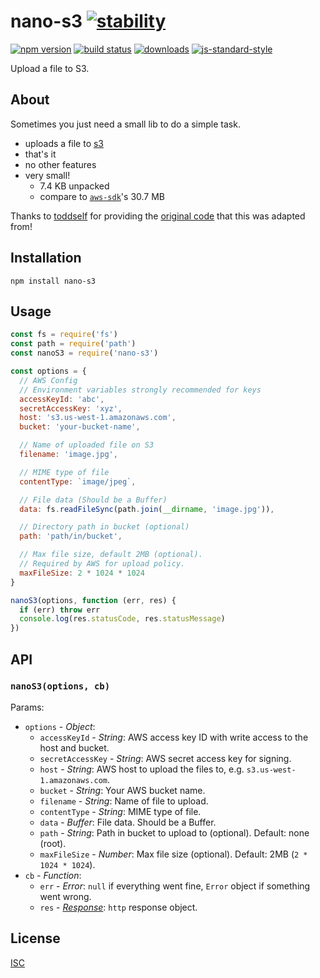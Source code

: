 # nano-s3 [![stability][0]][1]

[![npm version][2]][3] [![build status][4]][5]
[![downloads][8]][9] [![js-standard-style][10]][11]

Upload a file to S3.

[0]: https://img.shields.io/badge/stability-stable-brightgreen.svg?style=flat-square
[1]: https://nodejs.org/api/documentation.html#documentation_stability_index
[2]: https://img.shields.io/npm/v/nano-s3.svg?style=flat-square
[3]: https://npmjs.org/package/nano-s3
[4]: https://img.shields.io/travis/ungoldman/nano-s3/master.svg?style=flat-square
[5]: https://travis-ci.org/ungoldman/nano-s3
[8]: http://img.shields.io/npm/dm/nano-s3.svg?style=flat-square
[9]: https://npmjs.org/package/nano-s3
[10]: https://img.shields.io/badge/code%20style-standard-brightgreen.svg?style=flat-square
[11]: https://github.com/feross/standard

## About

Sometimes you just need a small lib to do a simple task.

- uploads a file to [s3](https://aws.amazon.com/s3/)
- that's it
- no other features
- very small!
  - 7.4 KB unpacked
  - compare to [`aws-sdk`](https://www.npmjs.com/package/aws-sdk)'s 30.7 MB

Thanks to [toddself](https://github.com/toddself) for providing the [original code](https://github.com/ungoldman/nano-s3/commit/ec3bb4c5df16582cc4441243e9437f2a2258c9d2) that this was adapted from!

## Installation

```
npm install nano-s3
```

## Usage

```js
const fs = require('fs')
const path = require('path')
const nanoS3 = require('nano-s3')

const options = {
  // AWS Config
  // Environment variables strongly recommended for keys
  accessKeyId: 'abc',
  secretAccessKey: 'xyz',
  host: 's3.us-west-1.amazonaws.com',
  bucket: 'your-bucket-name',

  // Name of uploaded file on S3
  filename: 'image.jpg',

  // MIME type of file
  contentType: `image/jpeg`,

  // File data (Should be a Buffer)
  data: fs.readFileSync(path.join(__dirname, 'image.jpg')),

  // Directory path in bucket (optional)
  path: 'path/in/bucket',

  // Max file size, default 2MB (optional).
  // Required by AWS for upload policy.
  maxFileSize: 2 * 1024 * 1024
}

nanoS3(options, function (err, res) {
  if (err) throw err
  console.log(res.statusCode, res.statusMessage)
})
```

## API

### `nanoS3(options, cb)`

Params:
- `options` - *Object*:
  - `accessKeyId` - *String*: AWS access key ID with write access to the host and bucket.
  - `secretAccessKey` - *String*: AWS secret access key for signing.
  - `host` - *String*: AWS host to upload the files to, e.g. `s3.us-west-1.amazonaws.com`.
  - `bucket` - *String*: Your AWS bucket name.
  - `filename` - *String*: Name of file to upload.
  - `contentType` - *String*: MIME type of file.
  - `data` - *Buffer*: File data. Should be a Buffer.
  - `path` - *String*: Path in bucket to upload to (optional). Default: none (root).
  - `maxFileSize` - *Number*: Max file size (optional). Default: 2MB (`2 * 1024 * 1024`).
- `cb` - *Function*:
  - `err` - *Error*: `null` if everything went fine, `Error` object if something went wrong.
  - `res` - [*Response*](https://nodejs.org/api/http.html#http_class_http_serverresponse): `http` response object.

## License

[ISC](LICENSE.md)
